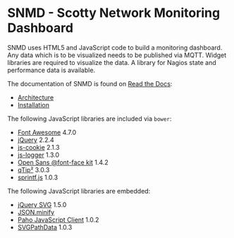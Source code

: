 SNMD - Scotty Network Monitoring Dashboard
==========================================

SNMD uses HTML5 and JavaScript code to build a monitoring dashboard. Any
data which is to be visualized needs to be published via MQTT. Widget
libraries are required to visualize the data. A library for Nagios state
and performance data is available.

The documentation of SNMD is found on [Read the Docs](https://snmd.readthedocs.io/):
* [Architecture](https://snmd.readthedocs.io/en/latest/arch.html)
* [Installation](https://snmd.readthedocs.io/en/latest/install.html)

The following JavaScript libraries are included via `bower`:
* [Font Awesome](http://fontawesome.io/) 4.7.0
* [jQuery](https://jquery.com/) 2.2.4
* [js-cookie](https://github.com/js-cookie/js-cookie) 2.1.3
* [js-logger](https://github.com/jonnyreeves/js-logger) 1.3.0
* [Open Sans @font-face kit](https://github.com/FontFaceKit/open-sans) 1.4.2
* [qTip²](http://qtip2.com/) 3.0.3
* [sprintf.js](https://github.com/alexei/sprintf.js) 1.0.3

The following JavaScript libraries are embedded:
* [jQuery SVG](http://keith-wood.name/svg.html) 1.5.0
* [JSON.minify](https://github.com/getify/JSON.minify/tree/javascript)
* [Paho JavaScript Client](https://www.eclipse.org/paho/clients/js/) 1.0.2
* [SVGPathData](https://github.com/nfroidure/SVGPathData) 1.0.3
